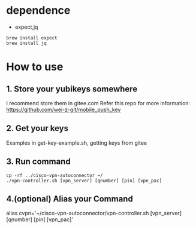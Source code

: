 # dependence
- expect,jq
```
brew install expect
brew install jq
```
# How to use
## 1. Store your yubikeys somewhere
I recommend store them in gitee.com
Refer this repo for more information: https://github.com/wei-z-git/mobile_push_key
## 2. Get your keys
Examples in get-key-example.sh, getting keys from gitee
## 3. Run command
```
cp -rf ../cisco-vpn-autoconnector ~/
./vpn-controller.sh [vpn_server] [qnumber] [pin] [vpn_pac]
```

## 4.(optional) Alias your Command
alias cvpn='~/cisco-vpn-autoconnector/vpn-controller.sh [vpn_server] [qnumber] [pin] [vpn_pac]'
